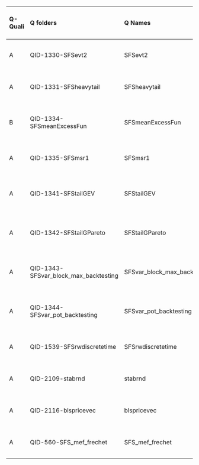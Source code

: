 |Q-Quali |Q folders                             |Q Names                      |Descriptions stats           |Keywords stats             |Found SW  |Meta Info data fields       |
|:-------|:-------------------------------------|:----------------------------|:----------------------------|:--------------------------|:---------|:---------------------------|
|A       |QID-1330-SFSevt2                      |SFSevt2                      |22 word(s), 131 Character(s) |9: 9 (standard), 0 (new)   |matlab, r |q, p, a, d, k, e, s, sa     |
|A       |QID-1331-SFSheavytail                 |SFSheavytail                 |36 word(s), 210 Character(s) |5: 5 (standard), 0 (new)   |matlab, r |q, p, a, d, k, e, s, sa     |
|B       |QID-1334-SFSmeanExcessFun             |SFSmeanExcessFun             |46 word(s), 273 Character(s) |4: 4 (standard), 0 (new)   |matlab, r |q, p, a, d, k, df, e, s, sa |
|A       |QID-1335-SFSmsr1                      |SFSmsr1                      |52 word(s), 263 Character(s) |5: 5 (standard), 0 (new)   |matlab, r |q, p, a, d, k, e, s, sa     |
|A       |QID-1341-SFStailGEV                   |SFStailGEV                   |37 word(s), 185 Character(s) |5: 5 (standard), 0 (new)   |matlab, r |q, p, a, d, k, df, e, s, sa |
|A       |QID-1342-SFStailGPareto               |SFStailGPareto               |38 word(s), 199 Character(s) |5: 5 (standard), 0 (new)   |matlab, r |q, p, a, d, k, df, o, s, sa |
|A       |QID-1343-SFSvar_block_max_backtesting |SFSvar_block_max_backtesting |16 word(s), 89 Character(s)  |6: 6 (standard), 0 (new)   |matlab, r |q, p, a, d, k, df, e, s, sa |
|A       |QID-1344-SFSvar_pot_backtesting       |SFSvar_pot_backtesting       |22 word(s), 136 Character(s) |7: 7 (standard), 0 (new)   |matlab, r |q, p, a, d, k, df, e, s, sa |
|A       |QID-1539-SFSrwdiscretetime            |SFSrwdiscretetime            |26 word(s), 121 Character(s) |5: 5 (standard), 0 (new)   |matlab    |q, p, a, d, k, e, s, sa     |
|A       |QID-2109-stabrnd                      |stabrnd                      |13 word(s), 66 Character(s)  |7: 7 (standard), 0 (new)   |matlab    |q, p, a, d, k, s, sa        |
|A       |QID-2116-blspricevec                  |blspricevec                  |11 word(s), 68 Character(s)  |14: 14 (standard), 0 (new) |matlab    |q, p, a, d, k, s, sa        |
|A       |QID-560-SFS_mef_frechet               |SFS_mef_frechet              |16 word(s), 85 Character(s)  |5: 5 (standard), 0 (new)   |matlab, r |q, p, a, d, k, e, s, sa     |
